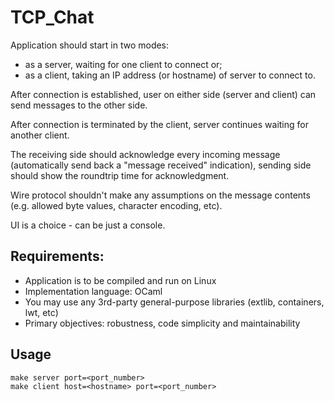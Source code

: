 # TCP_Chat

Application should start in two modes:

- as a server, waiting for one client to connect or;
- as a client, taking an IP address (or hostname) of server to connect to.

After connection is established, user on either side (server and client) can send messages to the other side.

After connection is terminated by the client, server continues waiting for another client.

The receiving side should acknowledge every incoming message (automatically send back a "message received" indication),
sending side should show the roundtrip time for acknowledgment.

Wire protocol shouldn't make any assumptions on the message contents (e.g. allowed byte values, character encoding, etc).


UI is a choice - can be just a console.

## Requirements:

- Application is to be compiled and run on Linux
- Implementation language: OCaml
- You may use any 3rd-party general-purpose libraries (extlib, containers, lwt, etc)
- Primary objectives: robustness, code simplicity and maintainability

## Usage

```
make server port=<port_number>
make client host=<hostname> port=<port_number>
```
